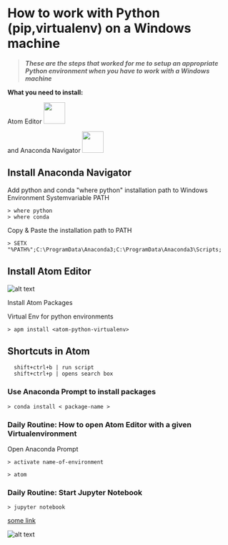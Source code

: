  # How to work with Python (pip,virtualenv) on a Windows machine
 >***These are the steps that worked for me to setup an appropriate Python environment when you have to work with a Windows machine***
 
   **What you need to install:** 
   
   Atom Editor  <img src="https://png.icons8.com/ios/1600/atom-editor.png" width="48">
   
   and Anaconda Navigator <img src="http://www.datamasters.com.br/wp-content/uploads/2017/08/thumb-anaconda.png" width="48">



 
 ## Install Anaconda Navigator
 Add python and conda "where python" installation path to Windows Environment Systemvariable PATH
 
    > where python
    > where conda 
    
Copy & Paste the installation path to PATH

    > SETX "%PATH%";C:\ProgramData\Anaconda3;C:\ProgramData\Anaconda3\Scripts; 
 
 ## Install Atom Editor
 
 ![alt text][logo]
 
 Install Atom Packages
 
 Virtual Env for python environments
 
    > apm install <atom-python-virtualenv> 

## Shortcuts in Atom

      shift+ctrl+b | run script
      shift+ctrl+p | opens search box 
 
 ### Use Anaconda Prompt to install packages
    > conda install < package-name >
  
 
 ### Daily Routine: How to open Atom Editor with a given Virtualenvironment
 Open Anaconda Prompt
 
    > activate name-of-environment
   
    > atom

 
  ### Daily Routine: Start Jupyter Notebook
  
    > jupyter notebook 



[some link](https://www.google.com)




[logo]: https://user-images.githubusercontent.com/8896124/30044182-61ee94c6-922e-11e7-8181-10122681a1d9.gif "Atom Editor"
[atom-icon]: https://png.icons8.com/ios/1600/atom-editor.png "Atom Icon"

![alt text][atom-icon]


